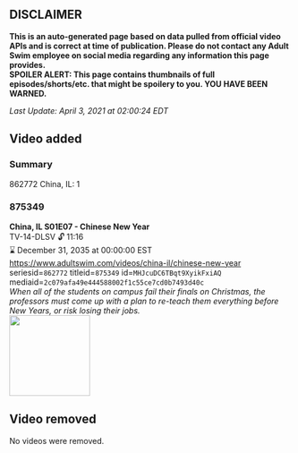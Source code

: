 ## DISCLAIMER
**This is an auto-generated page based on data pulled from official video APIs and is correct at time of publication. Please do not contact any Adult Swim employee on social media regarding any information this page provides.**  
**SPOILER ALERT: This page contains thumbnails of full episodes/shorts/etc. that might be spoilery to you. YOU HAVE BEEN WARNED.**  

_Last Update: April 3, 2021 at 02:00:24 EDT_
## Video added
### Summary
862772 China, IL: 1  
### 875349
**China, IL S01E07 - Chinese New Year**  
TV-14-DLSV 🔓 11:16  
⌛ December 31, 2035 at 00:00:00 EST  
https://www.adultswim.com/videos/china-il/chinese-new-year  
seriesid=`862772` titleid=`875349` id=`MHJcuDC6TBqt9XyikFxiAQ` mediaid=`2c079afa49e444588002f1c55ce7cd0b7493d40c`  
_When all of the students on campus fail their finals on Christmas, the professors must come up with a plan to re-teach them everything before New Years, or risk losing their jobs._  
<a href="https://media.cdn.adultswim.com/uploads/20200302/thumbnails/2_20321639534-chinail_108_dup-201112.jpg"><img src="https://media.cdn.adultswim.com/uploads/20200302/thumbnails/2_20321639534-chinail_108_dup-201112.jpg" height="144px" /></a>
## Video removed
No videos were removed.  
